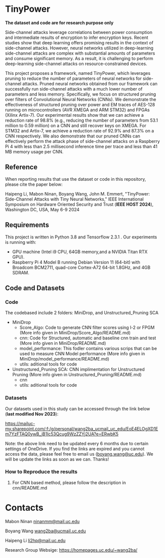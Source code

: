 # TinyPower
**The dataset and code are for research purpose only** 

Side-channel attacks leverage correlations between power consumption and intermediate results of encryption to infer encryption keys. Recent studies show that deep learning offers promising results in the context of side-channel attacks. However, neural networks utilized in deep-learning side-channel attacks are complex with substantial amounts of parameters and consume significant memory. As a result, it is challenging to perform deep-learning side-channel attacks on resource-constrained devices. 

This project proposes a framework, named TinyPower, which leverages pruning to reduce the number of parameters of neural networks for side-channel attacks. Pruned neural networks obtained from our framework can successfully run side-channel attacks with a much lower number of parameters and less memory. Specifically, we focus on structured pruning over filters of Convolutional Neural Networks (CNNs). We demonstrate the effectiveness of structured pruning over power and EM traces of AES-128 running on microcontrollers (AVR XMEGA and ARM STM32) and FPGAs (Xilinx Artix-7). Our experimental results show that we can achieve a reduction rate of 98.8\% (e.g., reducing the number of parameters from 53.1 million to 0.59 million) on a CNN and still recover keys on XMEGA. For STM32 and Artix-7, we achieve a reduction rate of 92.9\% and 87.3\% on a CNN respectively. We also demonstrate that our pruned CNNs can effectively perform the attack phase of side-channel attacks on a Raspberry Pi 4 with less than 2.5 millisecond inference time per trace and less than 41 MB memory usage per CNN.  

## Reference
When reporting results that use the dataset or code in this repository, please cite the paper below:

Haipeng Li, Mabon Ninan, Boyang Wang, John M. Emmert, "TinyPower: Side-Channel Attacks with Tiny Neural Networks," IEEE International Symposium on Hardware Oriented Security and Trust (**IEEE HOST 2024**), Washington DC, USA, May 6-9 2024

## Requirements
This project is written in Python 3.8 and Tensorflow 2.3.1 . Our experiments is running with:

* GPU machine (Intel i9 CPU, 64GB memory,and a NVIDIA Titan RTX GPU).
* Raspberry Pi 4 Model B running Debian Version 11 (64-bit) with Broadcom BCM2711, quad-core Cortex-A72 64-bit 1.8GHz, and 4GB SDRAM.
  
## Code and Datasets
### Code 
The codebased include 2 folders: MiniDrop, and Unstructured_Pruning SCA
  * MiniDrop
    * Score_Algo: Code to generate CNN filter scores using l-2 or FPGM  (More info given in MiniDrop/Score_Algo/README.md)
    * cnn: Code for Structured, automatic and baseline cnn train and test (More info given in MiniDrop/README.md)
    * model_performance: This fodler contains various scrips that can be used to measure CNN Model performance  (More info given in MiniDrop/model_performance/README.md)
    * utils: aditional tools for code   
  * Unstructured_Pruning SCA: CNN implimentation for Unstructured Pruning (More info given in Unstructured_Pruning/README.md)
    * cnn
    * utils: aditional tools for code


### Datasets
Our datasets used in this study can be accessed through the link below (**last modified Nov 2023**):

https://mailuc-my.sharepoint.com/:f:/g/personal/wang2ba_ucmail_uc_edu/EoE4ELOgXD1Em7YzFTAQ0ywB_jB1Ic53Qcug9WzZZYj2UA?e=ERwbK5 

Note: the above link need to be updated every 6 months due to certain settings of OneDrive. If you find the links are expired and you cannot access the data, please feel free to email us (boyang.wang@uc.edu). We will be update the links as soon as we can. Thanks!


### How to Reproduce the results
1.  For CNN based method, please follow the description in cnn/README.md

# Contacts
Mabon Ninan ninanmm@mail.uc.edu

Boyang Wang wang2ba@ucmail.uc.edu

Haipeng Li li2hp@mail.uc.edu

Research Group Websige: https://homepages.uc.edu/~wang2ba/
